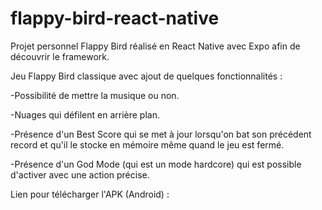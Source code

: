 # flappy-bird-react-native

Projet personnel Flappy Bird réalisé en React Native avec Expo afin de découvrir le framework.

Jeu Flappy Bird classique avec ajout de quelques fonctionnalités :

-Possibilité de mettre la musique ou non.

-Nuages qui défilent en arrière plan.

-Présence d'un Best Score qui se met à jour lorsqu'on bat son précédent record et qu'il le stocke en mémoire même quand le jeu est fermé.

-Présence d'un God Mode (qui est un mode hardcore) qui est possible d'activer avec une action précise.


Lien pour télécharger l'APK (Android) : 

